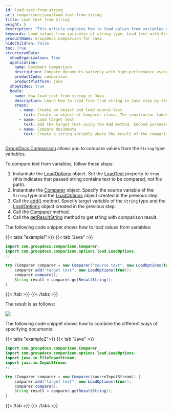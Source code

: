 ```yaml
---
id: load-text-from-string
url: comparison/java/load-text-from-string
title: Load text from string
weight: 5
description: "This article explains how to load values from variables of string type when using GroupDocs.Comparison for Java."
keywords: Load values from variables of string type, Load text with GroupDocs.Comparison
productName: GroupDocs.Comparison for Java
hideChildren: False
toc: True
structuredData:
  showOrganization: True
  application:
    name: Document Comparison
    description: Compare documents natively with high performance using Java language and GroupDocs.Comparison for Java
    productCode: comparison
    productPlatform: java
  showVideo: True
  howTo:
    name: How load text from string in Java
    description: Learn how to load file from string in Java step by step
    steps:
      - name: Create an object and load source text
        text: Create an object of Comparer class. The constructor takes the source text by first parameter and a LoadOption object with LoadText parameter.
      - name: Load target text
        text: Add the target text using the Add method. Second parameter is a LoadOption object that contains LoadText = true.
      - name: Compare documents
        text: Create a string variable where the result of the comparison will be placed.
---
```


[GroupDocs.Comparison](https://products.groupdocs.com/comparison/java) allows you to compare values from the `String` type variables.

To compare text from variables, follow these steps:

1.  Instantiate the [LoadOptions](https://reference.groupdocs.com/comparison/java/com.groupdocs.comparison.options.load/loadoptions) object. Set the [LoadText](https://reference.groupdocs.com/comparison/java/com.groupdocs.comparison.options.load/loadoptions/#setLoadText-boolean-) property to `true` (this indicates that passed string contains text to be compared, not file path).
2.  Instantiate the [Comparer](https://reference.groupdocs.com/comparison/java/com.groupdocs.comparison/comparer) object. Specify the source variable of the `String` type and the [LoadOptions](https://reference.groupdocs.com/comparison/java/com.groupdocs.comparison.options.load/loadoptions) object created in the previous step.
3.  Call the [add()](https://reference.groupdocs.com/comparison/java/com.groupdocs.comparison/comparer/#add-java.lang.String-) method. Specify target variable of the `String` type and the [LoadOptions](https://reference.groupdocs.com/comparison/java/com.groupdocs.comparison.options.load/loadoptions) object created in the previous step.
4.  Call the [Comparer](https://reference.groupdocs.com/comparison/java/com.groupdocs.comparison/comparer) method.
5.  Call the [getResultString](https://reference.groupdocs.com/comparison/java/com.groupdocs.comparison/comparer/#getResultString--) method to get string with comparison result.

The following code snippet shows how to load values from variables:

{{< tabs "example1">}}
{{< tab "Java" >}}
```java
import com.groupdocs.comparison.Comparer;
import com.groupdocs.comparison.options.load.LoadOptions;
// ...

try (Comparer comparer = new Comparer("source text", new LoadOptions(true))) {
    comparer.add("target text", new LoadOptions(true));
    comparer.compare();
    String result = comparer.getResultString();
}
```
{{< /tab >}}
{{< /tabs >}}

The result is as follows:

![](/comparison/java/images/load-text-from-string.png)

The following code snippet shows how to combine the different ways of specifying documents:

{{< tabs "example2">}}
{{< tab "Java" >}}
```java
import com.groupdocs.comparison.Comparer;
import com.groupdocs.comparison.options.load.LoadOptions;
import java.io.FileInputStream;
import java.io.InputStream;
// ...

try (Comparer comparer = new Comparer(sourceInputStream)) {
    comparer.add("target text", new LoadOptions(true));
    comparer.compare();
    String result = comparer.getResultString();
}
```
{{< /tab >}}
{{< /tabs >}}